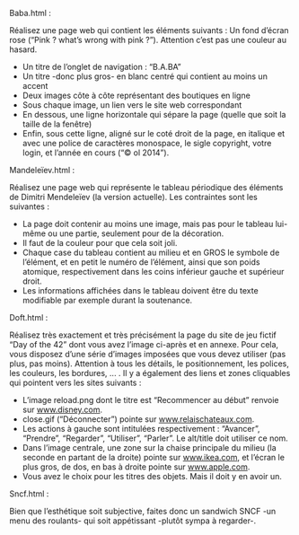 Baba.html :

Réalisez une page web qui contient les éléments suivants :
    Un fond d’écran rose (“Pink ? what’s wrong with pink ?”). Attention c’est pas une
couleur au hasard.
-   Un titre de l’onglet de navigation : “B.A.BA”
-   Un titre -donc plus gros- en blanc centré qui contient au moins un accent
-   Deux images côte à côte représentant des boutiques en ligne
-   Sous chaque image, un lien vers le site web correspondant
-   En dessous, une ligne horizontale qui sépare la page (quelle que soit la taille de la
fenêtre)
-   Enfin, sous cette ligne, aligné sur le coté droit de la page, en italique et avec une
police de caractères monospace, le sigle copyright, votre login, et l’année en cours
(“© ol 2014”).


Mandeleïev.html :

Réalisez une page web qui représente le tableau périodique des éléments de Dimitri
Mendeleïev (la version actuelle). Les contraintes sont les suivantes :

-   La page doit contenir au moins une image, mais pas pour le tableau lui-même ou
une partie, seulement pour de la décoration.
-   Il faut de la couleur pour que cela soit joli.
-   Chaque case du tableau contient au milieu et en GROS le symbole de l’élément,
et en petit le numéro de l’élément, ainsi que son poids atomique, respectivement
dans les coins inférieur gauche et supérieur droit.
-   Les informations affichées dans le tableau doivent être du texte modifiable par
exemple durant la soutenance.


Doft.html : 

Réalisez très exactement et très précisément la page du site de jeu fictif “Day of the
42” dont vous avez l’image ci-après et en annexe. Pour cela, vous disposez d’une série
d’images imposées que vous devez utiliser (pas plus, pas moins). Attention à tous les
détails, le positionnement, les polices, les couleurs, les bordures, ... . Il y a également des
liens et zones cliquables qui pointent vers les sites suivants :

-   L’image reload.png dont le titre est “Recommencer au début” renvoie sur www.disney.com.
-   close.gif (“Déconnecter”) pointe sur www.relaischateaux.com.
-   Les actions à gauche sont intitulées respectivement : “Avancer”, “Prendre”, “Regarder”,
“Utiliser”, “Parler”. Le alt/title doit utiliser ce nom.
-   Dans l’image centrale, une zone sur la chaise principale du milieu (la seconde en
partant de la droite) pointe sur www.ikea.com, et l’écran le plus gros, de dos, en
bas à droite pointe sur www.apple.com.
-   Vous avez le choix pour les titres des objets. Mais il doit y en avoir un.


Sncf.html : 

Bien que l’esthétique soit subjective, faites donc un sandwich SNCF -un menu des
roulants- qui soit appétissant -plutôt sympa à regarder-.

